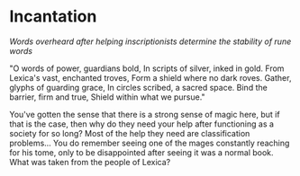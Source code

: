# Incantation

*Words overheard after helping inscriptionists determine the stability of rune words*

"O words of power, guardians bold, In scripts of silver, inked in gold. From Lexica's vast, enchanted troves, Form a shield where no dark roves. Gather, glyphs of guarding grace, In circles scribed, a sacred space. Bind the barrier, firm and true, Shield within what we pursue."

You've gotten the sense that there is a strong sense of magic here, but if that is the case, then why do they need your help after functioning as a society for so long? Most of the help they need are classification problems... You do remember seeing one of the mages constantly reaching for his tome, only to be disappointed after seeing it was a normal book. What was taken from the people of Lexica?